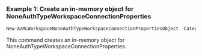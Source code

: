 ### Example 1: Create an in-memory object for NoneAuthTypeWorkspaceConnectionProperties
```powershell
New-AzMLWorkspaceNoneAuthTypeWorkspaceConnectionPropertiesObject -Category <ConnectionCategory> -IsSharedToAll <Boolean> -Metadata <IWorkspaceConnectionPropertiesV2Metadata> -Target <String>
```

This command creates an in-memory object for NoneAuthTypeWorkspaceConnectionProperties.
